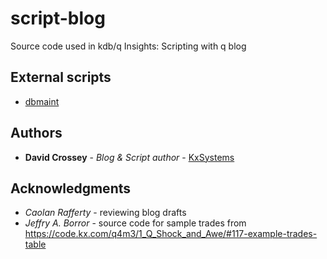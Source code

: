 # script-blog
Source code used in kdb/q Insights: Scripting with q blog

## External scripts
* [dbmaint](https://github.com/KxSystems/kdb/blob/master/utils/dbmaint.md)

## Authors
* **David Crossey** - *Blog & Script author* - [KxSystems](https://github.com/KxSystems)

## Acknowledgments
* *Caolan Rafferty* -  reviewing blog drafts
* *Jeffry A. Borror* - source code for sample trades from https://code.kx.com/q4m3/1_Q_Shock_and_Awe/#117-example-trades-table
